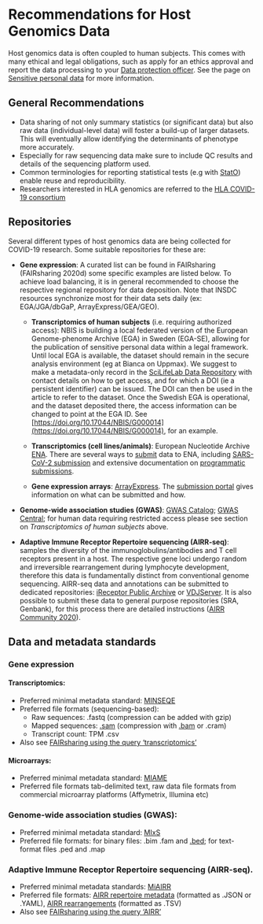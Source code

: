 # Recommendations for Host Genomics Data
Host genomics data is often coupled to human subjects. This comes with many ethical and legal obligations, such as apply for an ethics approval and report the data processing to your [Data protection officer](/docs/general/data_protection_officer). See the page on [Sensitive personal data](/docs/general/sensitive_data) for more information.

## General Recommendations
* Data sharing of not only summary statistics (or significant data) but also raw data (individual-level data) will foster a build-up of larger datasets. This will eventually allow identifying the determinants of phenotype more accurately.
* Especially for raw sequencing data make sure to include QC results and details of the sequencing platform used.
* Common terminologies for reporting statistical tests (e.g with [StatO](https://doi.org/10.25504/FAIRsharing.na5xp)) enable reuse and reproducibility.
* Researchers interested in HLA genomics are referred to the [HLA COVID-19 consortium](http://hlacovid19.org/)

## Repositories
Several different types of host genomics data are being collected for COVID-19 research. Some suitable repositories for these are:

* **Gene expression**: A curated list can be found in FAIRsharing (FAIRsharing 2020d) some specific examples are listed below. To achieve load balancing, it is in general recommended to choose the respective regional repository for data deposition. Note that INSDC resources synchronize most for their data sets daily (ex: EGA/JGA/dbGaP, ArrayExpress/GEA/GEO).

  *  **Transcriptomics of human subjects** (i.e. requiring authorized access): NBIS is building a local federated version of the European Genome-phenome Archive (EGA) in Sweden (EGA-SE), allowing for the publication of sensitive personal data within a legal framework. Until local EGA is available, the dataset should remain in the secure analysis environment (eg at Bianca on Uppmax). We suggest to make a metadata-only record in the [SciLifeLab Data Repository](https://scilifelab.figshare.com/) with contact details on how to get access, and for which a DOI (ie a persistent identifier) can be issued. The DOI can then be used in the article to refer to the dataset. Once the Swedish EGA is operational, and the dataset deposited there, the access information can be changed to point at the EGA ID. See [https://doi.org/10.17044/NBIS/G000014](https://doi.org/10.17044/NBIS/G000014), for an example.

  * **Transcriptomics (cell lines/animals)**: European Nucleotide Archive [ENA](https://www.ebi.ac.uk/ena). There are several ways to [submit](https://www.ebi.ac.uk/ena/submit) data to ENA, including [SARS-CoV-2 submission](https://ena-browser-docs.readthedocs.io/en/latest/help_and_guides/sars-cov-2-submissions.html) and extensive documentation on [programmatic submissions](https://ena-docs.readthedocs.io/en/latest/programmatic.html).
  * **Gene expression arrays**: [ArrayExpress](https://www.ebi.ac.uk/arrayexpress/). The [submission portal](https://www.ebi.ac.uk/arrayexpress/submit/overview.html) gives information on what can be submitted and how.

* **Genome-wide association studies (GWAS)**: [GWAS Catalog](https://doi.org/10.25504/FAIRsharing.blUMRx); [GWAS Central](https://doi.org/10.25504/FAIRsharing.vkr57k); for human data requiring restricted access please see section on *Transcriptomics of human subjects* above.
* **Adaptive Immune Receptor Repertoire sequencing (AIRR-seq)**: samples the diversity of the immunoglobulins/antibodies and T cell receptors present in a host. The respective gene loci undergo random and irreversible rearrangement during lymphocyte development, therefore this data is fundamentally distinct from conventional genome sequencing. AIRR-seq data and annotations can be submitted to dedicated repositories: [iReceptor Public Archive](https://fairsharing.org/search/?q=AIRR) or [VDJServer](https://fairsharing.org/FAIRsharing.nzdq0f). It is also possible to submit these data to general purpose repositories (SRA, Genbank), for this process there are detailed instructions ([AIRR Community 2020](https://docs.airr-community.org/en/latest/api/adc_api.html)).

## Data and metadata standards
### Gene expression
#### Transcriptomics:
* Preferred minimal metadata standard: [MINSEQE](https://doi.org/10.25504/FAIRsharing.a55z32)
* Preferred file formats (sequencing-based):
  * Raw sequences: .fastq (compression can be added with gzip)
  * Mapped sequences: [.sam](https://doi.org/10.25504/FAIRsharing.r2ts5t) (compression with [.bam](https://doi.org/10.25504/FAIRsharing.hza1ec) or .cram)
  * Transcript count: TPM .csv
* Also see [FAIRsharing using the query ‘transcriptomics’](https://fairsharing.org/standards/?q=transcriptomics)
#### Microarrays:
* Preferred minimal metadata standard: [MIAME](https://doi.org/10.25504/FAIRsharing.32b10v)
* Preferred file formats tab-delimited text, raw data file formats from
commercial microarray platforms (Affymetrix, Illumina etc)

### Genome-wide association studies (GWAS):
* Preferred minimal metadata standard: [MIxS](https://doi.org/10.25504/FAIRsharing.9aa0zp)
* Preferred file formats: for binary files: .bim .fam and [.bed](https://doi.org/10.25504/FAIRsharing.mwmbpq); for text-format files .ped and .map

### Adaptive Immune Receptor Repertoire sequencing (AIRR-seq).
* Preferred minimal metadata standards: [MiAIRR](https://docs.airr-community.org/en/latest/miairr/introduction_miairr.html)
* Preferred file formats: [AIRR repertoire metadata](https://docs.airr-community.org/en/latest/datarep/metadata.html#file-format-specification) (formatted as .JSON or .YAML), [AIRR rearrangements](https://docs.airr-community.org/en/latest/datarep/format.html#formatspecification) (formatted as .TSV)
* Also see [FAIRsharing using the query ‘AIRR’](https://fairsharing.org/search/?q=AIRR)

